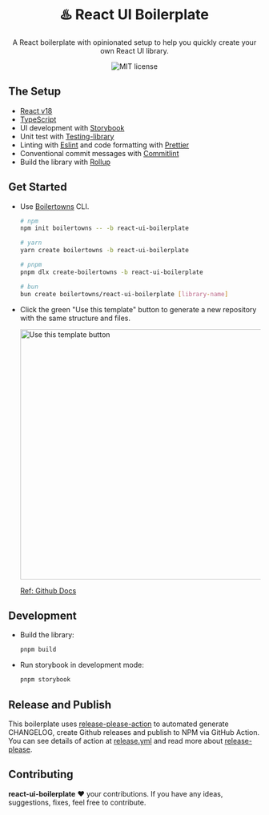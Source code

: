 <h1 align="center">♨️ React UI Boilerplate</h1>

<div align="center">
  <p>
    A React boilerplate with opinionated setup to help you quickly create your own React UI library.
  </p>
  <img src="https://img.shields.io/github/license/boilertowns/nostalgia-boilerplate?style=flat-square" alt="MIT license" >
</div>

## The Setup

- [React v18][react-url]
- [TypeScript][typescript-url]
- UI development with [Storybook][storybook-url]
- Unit test with [Testing-library][testing-library-url]
- Linting with [Eslint][eslint-url] and code formatting with [Prettier][prettier-url]
- Conventional commit messages with [Commitlint][commitlint-url]
- Build the library with [Rollup][rollup-url]

## Get Started

- Use [Boilertowns](https://github.com/boilertowns/create-boilertowns) CLI.

  ```sh
  # npm
  npm init boilertowns -- -b react-ui-boilerplate

  # yarn
  yarn create boilertowns -b react-ui-boilerplate

  # pnpm
  pnpm dlx create-boilertowns -b react-ui-boilerplate

  # bun
  bun create boilertowns/react-ui-boilerplate [library-name]
  ```

- Click the green "Use this template" button to generate a new repository with the same structure and files.

  <img src="https://docs.github.com/assets/cb-36544/images/help/repository/use-this-template-button.png" alt="Use this template button" width="500">

  [Ref: Github Docs](https://docs.github.com/en/repositories/creating-and-managing-repositories/creating-a-repository-from-a-template)

## Development

- Build the library:

  ```sh
  pnpm build
  ```

- Run storybook in development mode:

  ```sh
  pnpm storybook
  ```

## Release and Publish

This boilerplate uses [release-please-action](https://github.com/google-github-actions/release-please-action) to automated generate CHANGELOG, create Github releases and publish to NPM via GitHub Action. You can see details of action at [release.yml](/.github/workflows//release.yml) and read more about [release-please](https://github.com/googleapis/release-please).

## Contributing

**react-ui-boilerplate** ❤️ your contributions. If you have any ideas, suggestions, fixes, feel free to contribute.

[boilertowns-url]: https://github.com/boilertowns
[react-url]: https://beta.reactjs.org
[typescript-url]: https://www.typescriptlang.org
[storybook-url]: https://storybook.js.org
[eslint-url]: https://eslint.org
[commitlint-url]: https://github.com/conventional-changelog/commitlint
[prettier-url]: https://prettier.io
[testing-library-url]: https://testing-library.com
[rollup-url]: https://rollupjs.org
